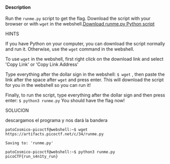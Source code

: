#### Description

Run the `runme.py` script to get the flag. Download the script with your browser or with `wget` in the webshell.[Download runme.py Python script](https://artifacts.picoctf.net/c/34/runme.py)

HINTS

If you have Python on your computer, you can download the script normally and run it. Otherwise, use the `wget` command in the webshell.

To use `wget` in the webshell, first right click on the download link and select 'Copy Link' or 'Copy Link Address'

Type everything after the dollar sign in the webshell: `$ wget` , then paste the link after the space after `wget` and press enter. This will download the script for you in the webshell so you can run it!

Finally, to run the script, type everything after the dollar sign and then press enter: `$ python3 runme.py` You should have the flag now!

SOLUCION

descargamos el programa y nos dará la bandera
````
patoCosmico-picoctf@webshell:~$ wget https://artifacts.picoctf.net/c/34/runme.py

Saving to: 'runme.py'

patoCosmico-picoctf@webshell:~$ python3 runme.py
picoCTF{run_s4n1ty_run}
`````
